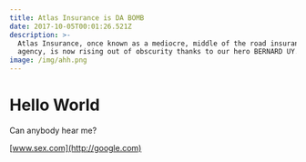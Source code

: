 ```yaml
---
title: Atlas Insurance is DA BOMB
date: 2017-10-05T00:01:26.521Z
description: >-
  Atlas Insurance, once known as a mediocre, middle of the road insurance
  agency, is now rising out of obscurity thanks to our hero BERNARD UY.
image: /img/ahh.png
---
```

# Hello World

Can anybody hear me?

[www.sex.com](http://google.com)
